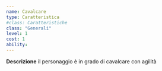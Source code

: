 ```yaml
---
name: Cavalcare
type: Caratteristica
#class: Caratteristiche
class: "Generali"
level: 1
cost: 1
ability:
---
```


**Descrizione**
il personaggio è in grado di cavalcare con agilità